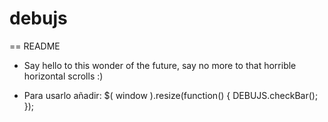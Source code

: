# debujs
== README

* Say hello to this wonder of the future, say no more to that horrible horizontal scrolls :)

* Para usarlo añadir:
$( window ).resize(function() {
  DEBUJS.checkBar();
});
